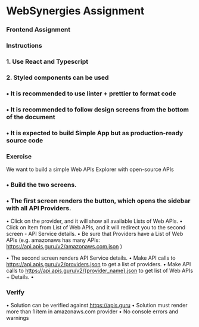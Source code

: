# WebSynergies Assignment
### Frontend Assignment

### Instructions
### 1. Use React and Typescript
### 2. Styled components can be used
### • It is recommended to use linter + prettier to format code
### • It is recommended to follow design screens from the bottom of the document
### • It is expected to build Simple App but as production-ready source code

### Exercise
We want to build a simple Web APIs Explorer with open-source APIs
### • Build the two screens.
### • The first screen renders the button, which opens the sidebar with all API Providers.
• Click on the provider, and it will show all available Lists of Web APIs.
• Click on Item from List of Web APIs, and it will redirect you to the second
screen - API Service details.
• Be sure that Providers have a List of Web APIs (e.g. amazonaws has many
APIs: https://api.apis.guru/v2/amazonaws.com.json )

• The second screen renders API Service details.
• Make API calls to https://api.apis.guru/v2/providers.json to get a list of providers.
• Make API calls to https://api.apis.guru/v2/{provider_name}.json to get list of Web
APIs + Details.
•

### Verify
• Solution can be verified against https://apis.guru
• Solution must render more than 1 item in amazonaws.com provider
• No console errors and warnings
